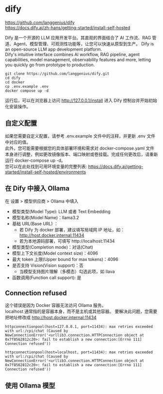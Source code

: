 # dify



https://github.com/langgenius/dify  
https://docs.dify.ai/zh-hans/getting-started/install-self-hosted


Dify 是一个开源的 LLM 应用开发平台。其直观的界面结合了 AI 工作流、RAG 管道、Agent、模型管理、可观测性功能等，让您可以快速从原型到生产。
Dify is an open-source LLM app development platform.   
Dify's intuitive interface combines AI workflow, RAG pipeline, agent capabilities, model management, observability features and more, letting you quickly go from prototype to production.




```
git clone https://github.com/langgenius/dify.git
cd dify
cd docker
cp .env.example .env
docker compose up -d
```


运行后，可以在浏览器上访问 http://127.0.0.1/install 进入 Dify 控制台并开始初始化安装操作。



## 自定义配置

如果您需要自定义配置，请参考 .env.example 文件中的注释，并更新 .env 文件中对应的值。  
此外，您可能需要根据您的具体部署环境和需求对 docker-compose.yaml 文件本身进行调整，例如更改镜像版本、端口映射或卷挂载。完成任何更改后，请重新运行 docker-compose up -d。  
您可以在此处找到可用环境变量的完整列表: https://docs.dify.ai/getting-started/install-self-hosted/environments


## 在 Dify 中接入 Ollama

在 设置 > 模型供应商 > Ollama 中填入


- 模型类型(Model Type): LLM 或者 Text Embedding
- 模型名称(Model Name)：llama3.2
- 基础 URL(Base URL) ：
  * 若 Dify 为 docker 部署，建议填写局域网 IP 地址，如：http://host.docker.internal:11434
  * 若为本地源码部署，可填写 http://localhost:11434
- 模型类型(Completion mode)：对话(Chat)
- 模型上下文长度(Model context size)：4096
- 最大 token 上限(Upper bound for max tokens)：4096
- 是否支持 Vision(Vision support)：否
  * 当模型支持图片理解（多模态）勾选此项，如 llava
- 函数调用(Function call support): 是


## Connection refused

这个错误是因为 Docker 容器无法访问 Ollama 服务。   
localhost 通常指的是容器本身，而不是主机或其他容器。
要解决此问题，您需要把地址修改成 http://host.docker.internal:11434  

```
httpconnectionpool(host=127.0.0.1, port=11434): max retries exceeded with url:/cpi/chat (Caused by NewConnectionError('<urllib3.connection.HTTPConnection object at 0x7f8562812c20>: fail to establish a new connection:[Errno 111] Connection refused'))

httpconnectionpool(host=localhost, port=11434): max retries exceeded with url:/cpi/chat (Caused by NewConnectionError('<urllib3.connection.HTTPConnection object at 0x7f8562812c20>: fail to establish a new connection:[Errno 111] Connection refused'))

```




## 使用 Ollama 模型


